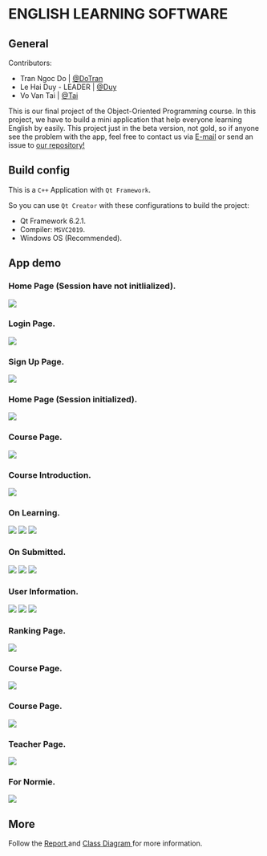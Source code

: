 # ENGLISH LEARNING SOFTWARE

## General

Contributors:
* Tran Ngoc Do | <a href = "https://www.linkedin.com/in/tran-do-0b4b90224/"> @DoTran</a>
* Le Hai Duy - LEADER |   <a href = "https://github.com/duylehai"> @Duy </a>
* Vo Van Tai |   <a href = "https://github.com/taivo202"> @Tai </a>

This is our final project of the Object-Oriented Programming course. In this project, we have to build a mini application that help everyone learning English by easily. This project just in the beta version, not gold, so if anyone see the problem with the app, feel free to contact us via <a href = "mailto: 20120057@student.hcmus.edu.vn">E-mail</a> or send an issue to <a href="https://github.com/dotrann1412/OOP-EnglishLearningSoftware">our repository!</a>

## Build config
This is a `C++` Application with `Qt Framework`.

So you can use `Qt Creator` with these configurations to build the project:
* Qt Framework 6.2.1.
* Compiler: `MSVC2019`.
* Windows OS (Recommended).

## App demo

### Home Page (Session have not initlialized).
<image src = "./RMImage/home.png"/>

### Login Page.
<image src = "./RMImage/login.png"/>

### Sign Up Page.
<image src = "./RMImage/sign_up.png"/>

### Home Page (Session initialized).
<image src = "./RMImage/after_login.png"/>

### Course Page.
<image src = "./RMImage/course_page.png"/>

### Course Introduction.
<image src = "./RMImage/course_introduction.png"/>

### On Learning.

<image src = "./RMImage/on_learning.png"/>
<image src = "./RMImage/abc_question_demo.png"/>
<image src = "./RMImage/tf_question_demo.png"/>

### On Submitted.

<image src = "./RMImage/blank_question_on_submited.png"/>
<image src = "./RMImage/abc_question_on_submitted.png"/>
<image src = "./RMImage/tf_question_on_submitted.png"/>

### User Information.

<image src = "./RMImage/blank_question_on_submited.png"/>
<image src = "./RMImage/abc_question_on_submitted.png"/>
<image src = "./RMImage/tf_question_on_submitted.png"/>

### Ranking Page.
<image src = "./RMImage/ranking.png"/>

### Course Page.
<image src = "./RMImage/info_page.png"/>

### Course Page.
<image src = "./RMImage/admin_page.png"/>

### Teacher Page.
<image src = "./RMImage/teacher_page.png"/>

### For Normie.
<image src = "./RMImage/normie_role.png"/>

## More
Follow the <a href = "./Document/Report.pdf"> Report </a> and <a href = "./Document/Diagram.jpg"> Class Diagram </a> for more information.
